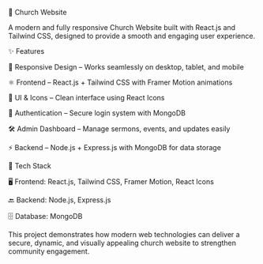 📖 Church Website

A modern and fully responsive Church Website built with React.js and Tailwind CSS, designed to provide a smooth and engaging user experience.

✨ Features

📱 Responsive Design – Works seamlessly on desktop, tablet, and mobile

⚛️ Frontend – React.js + Tailwind CSS with Framer Motion animations

🎨 UI & Icons – Clean interface using React Icons

🔐 Authentication – Secure login system with MongoDB

🛠️ Admin Dashboard – Manage sermons, events, and updates easily

⚡ Backend – Node.js + Express.js with MongoDB for data storage

🚀 Tech Stack

🖥️ Frontend: React.js, Tailwind CSS, Framer Motion, React Icons

🔙 Backend: Node.js, Express.js

🗄️ Database: MongoDB

This project demonstrates how modern web technologies can deliver a secure, dynamic, and visually appealing church website to strengthen community engagement.